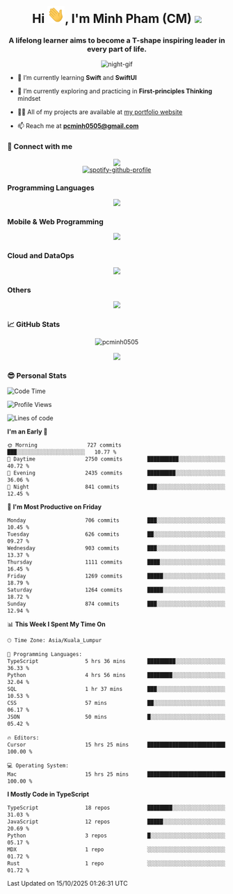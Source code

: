 <h1 align="center">Hi <img src="https://raw.githubusercontent.com/ABSphreak/ABSphreak/master/gifs/Hi.gif" width="40px" />, I'm Minh Pham (CM) <img src="https://media.giphy.com/media/1ynCEtlgMPAeNAqdnu/giphy.gif" width="20px" /> </h1>
<h3 align="center">A lifelong learner aims to become a T-shape inspiring leader in every part of life.</h3>

<p align="center">
  <img src="https://media.giphy.com/media/xUA7bdpLxQhsSQdyog/giphy.gif" alt="night-gif" height="200em"/>
</p>

- 🌱 I’m currently learning **Swift** and **SwiftUI**

- 🔭 I’m currently exploring and practicing in **First-principles Thinking** mindset

- 👨‍💻 All of my projects are available at [my portfolio website](https://pcminh0505.vercel.app/)

- 📫 Reach me at **pcminh0505@gmail.com**


<h3 align="left">🧬 Connect with me</h3>
<p align="center">
<a href="https://linkedin.com/in/pcminh0505" target="blank"><img align="center" src="https://img.shields.io/badge/linkedin-%230077B5.svg?style=for-the-badge&logo=linkedin&logoColor=white" /></a>
<br/>
<a href="https://spotify-github-profile.kittinanx.com/api/view?uid=217d5ndg2rakxarcnspwomj7q&redirect=true">
  <img height="350em" src="https://spotify-github-profile.kittinanx.com/api/view?uid=217d5ndg2rakxarcnspwomj7q&cover_image=true&theme=default&bar_color_cover=true" alt="spotify-github-profile" />
</a>
</p>

<h3 align="left">Programming Languages</h3>
<p align="center">
  <a href="https://skillicons.dev">
    <img src="https://skillicons.dev/icons?i=py,ts,go,rust,java,swift,dart,solidity,cpp" />
  </a>
</p>

<h3 align="left">Mobile & Web Programming</h3>
<p align="center">
  <a href="https://skillicons.dev">
    <img src="https://skillicons.dev/icons?i=react,nextjs,flutter,graphql,fastapi,nodejs,spring,postgres,mongodb" />
  </a>
</p>

<h3 align="left">Cloud and DataOps</h3>
<p align="center">
  <a href="https://skillicons.dev">
     <img src="https://skillicons.dev/icons?i=aws,firebase,gcp,supabase,vercel,docker,kafka,redis,cassandra" />
  </a>
</p>

<h3 align="left">Others</h3>
<p align="center">
  <a href="https://skillicons.dev">
    <img src="https://skillicons.dev/icons?i=apple,anaconda,vscode,figma,postman,notion,obsidian" />
  </a>
</p>

<h3 align="left">📈 GitHub Stats</h3>

<p align="center">
<img height="180em" src="https://github-readme-stats.vercel.app/api?username=pcminh0505&count_private=true&show_icons=true&include_all_commits=true&theme=ayu-mirage&show_icons=true&locale=en" alt="pcminh0505" />
<br/><br/>
<img src="https://github-profile-trophy.vercel.app/?username=pcminh0505&theme=onedark&rank=SECRET,SSS,SS,S,AAA,AA,A&column=3" />
</p>

<h3 align="left">😎 Personal Stats</h3>

<!--START_SECTION:waka-->
![Code Time](http://img.shields.io/badge/Code%20Time-2%2C112%20hrs%204%20mins-blue)

![Profile Views](http://img.shields.io/badge/Profile%20Views-8-blue)

![Lines of code](https://img.shields.io/badge/From%20Hello%20World%20I%27ve%20Written-36.1%20million%20lines%20of%20code-blue)

**I'm an Early 🐤** 

```text
🌞 Morning                727 commits         ███░░░░░░░░░░░░░░░░░░░░░░   10.77 % 
🌆 Daytime                2750 commits        ██████████░░░░░░░░░░░░░░░   40.72 % 
🌃 Evening                2435 commits        █████████░░░░░░░░░░░░░░░░   36.06 % 
🌙 Night                  841 commits         ███░░░░░░░░░░░░░░░░░░░░░░   12.45 % 
```
📅 **I'm Most Productive on Friday** 

```text
Monday                   706 commits         ███░░░░░░░░░░░░░░░░░░░░░░   10.45 % 
Tuesday                  626 commits         ██░░░░░░░░░░░░░░░░░░░░░░░   09.27 % 
Wednesday                903 commits         ███░░░░░░░░░░░░░░░░░░░░░░   13.37 % 
Thursday                 1111 commits        ████░░░░░░░░░░░░░░░░░░░░░   16.45 % 
Friday                   1269 commits        █████░░░░░░░░░░░░░░░░░░░░   18.79 % 
Saturday                 1264 commits        █████░░░░░░░░░░░░░░░░░░░░   18.72 % 
Sunday                   874 commits         ███░░░░░░░░░░░░░░░░░░░░░░   12.94 % 
```


📊 **This Week I Spent My Time On** 

```text
🕑︎ Time Zone: Asia/Kuala_Lumpur

💬 Programming Languages: 
TypeScript               5 hrs 36 mins       █████████░░░░░░░░░░░░░░░░   36.33 % 
Python                   4 hrs 56 mins       ████████░░░░░░░░░░░░░░░░░   32.04 % 
SQL                      1 hr 37 mins        ███░░░░░░░░░░░░░░░░░░░░░░   10.53 % 
CSS                      57 mins             ██░░░░░░░░░░░░░░░░░░░░░░░   06.17 % 
JSON                     50 mins             █░░░░░░░░░░░░░░░░░░░░░░░░   05.42 % 

🔥 Editors: 
Cursor                   15 hrs 25 mins      █████████████████████████   100.00 % 

💻 Operating System: 
Mac                      15 hrs 25 mins      █████████████████████████   100.00 % 
```

**I Mostly Code in TypeScript** 

```text
TypeScript               18 repos            ████████░░░░░░░░░░░░░░░░░   31.03 % 
JavaScript               12 repos            █████░░░░░░░░░░░░░░░░░░░░   20.69 % 
Python                   3 repos             █░░░░░░░░░░░░░░░░░░░░░░░░   05.17 % 
MDX                      1 repo              ░░░░░░░░░░░░░░░░░░░░░░░░░   01.72 % 
Rust                     1 repo              ░░░░░░░░░░░░░░░░░░░░░░░░░   01.72 % 
```




 Last Updated on 15/10/2025 01:26:31 UTC
<!--END_SECTION:waka-->

